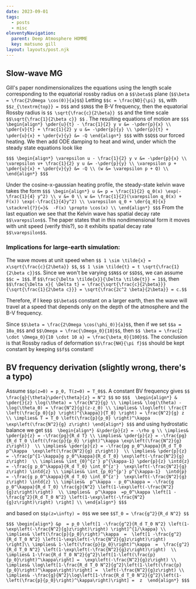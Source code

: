 ```yaml
---
date: 2023-09-01
tags:
  - posts
  - misc
eleventyNavigation:
  parent: Deep Atmosphere HOMME
  key: matsuno gill
layout: layouts/post.njk
---
```


## Slow-wave MG

Gill's paper nondimensionalizes the equations using the
length scale corresponding to the equatorial rossby radius on
a `$$\beta$$` plane (`$$\beta = \frac{2\Omega \cos(0)}{a}$$`) Letting `$$c = \frac{ND}{\pi} $$`, with `$$z_{\textrm{top}} = D$$` and `$$N$$` the B-V frequency,
then the equatorial Rossby radius is `$$ \sqrt{\frac{c}{2\beta}} $$` and the time scale `$$\sqrt{\frac{1}{2\beta c}} $$` . The resulting equations of motion are
`$$$
\begin{align*}
  \pder{u}{t} - \frac{1}{2} y v &= -\pder{p}{x} \\
  \pder{v}{t} + \frac{1}{2} y u &= -\pder{p}{y} \\
  \pder{p}{t} + \pder{u}{x} + \pder{v}{y} &= -Q
\end{align*}
$$$`
with `$$Q$$` our forced heating.
We then add ODE damping to heat and wind, under which the steady state equations look like

`$$$
\begin{align*}
  \varepsilon u - \frac{1}{2} y v &= -\pder{p}{x} \\
  \varepsilon v+ \frac{1}{2} y u &= -\pder{p}{y} \\
  \varepsilon p + \pder{u}{x} + \pder{v}{y} &= -Q \\
  (w &= \varepsilon p + Q) \\
\end{align*}
$$$`

Under the cosine-x-gaussian heating profile, the 
steady-state kelvin wave takes the form
`$$$
\begin{align*}
u &= p = \frac{1}{2} q_0(x) \exp(-\frac{1}{4} y^2) \\
v &= 0 \\
w &= \frac{1}{2}(\varepsilon q_0(x) + F(x)) \exp(-\frac{1}{4}y^2) \\
\varepsilon q_0 + \der{q_0}{x} \stackrel{?}{=}&  -F(x) \propto \cos(x) \\
\end{align*}
$$$`
From the last equation we see that the Kelvin wave has spatial decay rate `$$\varepsilon$$`.
The paper states that in this nondimensional form it moves with unit speed (verify this?),
so it exhibits spatial decay rate `$$\varepsilon$$`. 

### Implications for large-earth simulation:
The wave moves at unit speed when `$$ 1 \sim \tilde{x} = x\sqrt{\frac{c}{2\beta}} $$`, `$$ 1 \sim \tilde{t} = t \sqrt{\frac{1}{2\beta c}}$$`.
Since we won't be varying `$$N$$` or `$$D$$`, we can assume `$$c = 1$$`. 
If `$$\frac{\Delta \tilde{x}}{\Delta \tilde{t}} = 1$$`, then 
`$$\frac{\Delta x}{ \Delta t} = \frac{\sqrt{\frac{c}{2\beta}}}{\sqrt{\frac{1}{2\beta c}}} = \sqrt{\frac{2c^2 \beta}{2\beta}} = c.$$`

Therefore, if I keep `$$\beta$$` constant on a larger earth, then the wave will travel at a speed that depends only on the depth of the atmosphere and the
B-V frequency.

Since `$$\beta = \frac{2\Omega \cos(\phi_0)}{a}$$`, then if we set `$$a = 10a_0$$` and `$$\Omega = \frac{\Omega_0}{10}$$`,
then `$$ \beta = \frac{2 \cdot \Omega_0}{10 \cdot 10 a} = \frac{\beta_0}{100}$$`.
The conclusion is that Rossby radius of deformation `$$\frac{NH}{\pi f}$$` should be kept constant by keeping `$$f$$` constant!



## BV frequency derivation (slightly wrong, there's a typo)
Assume `$$p(z=0) = p_0, T(z=0) = T_0$$`.
A constant BV frequency gives `$$ \frac{g}{\theta}\pder{\theta}{z} = N^2 $$` so
`$$$ 
\begin{align*}
  & \pder{}{z} \log(\theta) = \frac{N^2}{g} \\
  \implies& \log(\theta) - \log(\theta_0) = \frac{N^2}{g}(z-z_0) \\
  \implies& \log\left( \frac{T \left(\frac{p_0}{p} \right)^{\kappa}}{T_0} \right) = \frac{N^2}{g} z \\
  \implies& T = T_0 \left(\frac{p}{p_0} \right)^\kappa \exp\left(\frac{N^2}{g} z\right)
\end{align*}
$$$`
and using hydrostatic balance we get
`$$$ 
\begin{align*}
  &\pder{p}{z} = -\rho g \\
  \implies& \pder{p}{z} = -\frac{pg}{R_d T} \\
  \implies& \pder{p}{z} = -\frac{pg}{R_d T_0 \left(\frac{p}{p_0} \right)^\kappa \exp\left(\frac{N^2}{g} z\right)}  \\
  \implies& \pder{p}{z} = -\frac{pg p_0^\kappa}{R_d T_0 p^\kappa  \exp\left(\frac{N^2}{g} z\right)}  \\
  \implies& \pder{p}{z} = -\frac{p^{1-\kappa}g p_0^\kappa}{R_d T_0} \exp\left(-\frac{N^2}{g} z\right)  \\
  \implies& \int_{0}^{z'} p^{\kappa-1} \pder{p}{z} \intd{z} = -\frac{g p_0^\kappa}{R_d T_0} \int_0^{z'}  \exp\left(-\frac{N^2}{g} z\right) \intd{z} \\
  \implies& \int_{p_0}^{p'} p^{\kappa-1}  \intd{p} = -\frac{g p_0^\kappa}{R_d T_0} \int_0^{z'}  \exp\left(-\frac{N^2}{g} z\right) \intd{z} \\
  \implies&  p^\kappa - p_0^\kappa = -\frac{g p_0^\kappa}{R_d T_0} \frac{g}{N^2} \left(1-\exp\left(-\frac{N^2}{g}z\right)\right)  \\
  \implies&  p^\kappa  =p_0^\kappa \left[1 -\frac{g^2}{R_d T_0 N^2} \left(1-\exp\left(-\frac{N^2}{g}z\right)\right) \right] \\
\end{align*}
$$$`

and based on `$$p(z=\infty) = 0$$` we see `$$T_0 = \frac{g^2}{R_d N^2} $$`

`$$$
\begin{align*}
  &p  = p_0 \left[1 -\frac{g^2}{R_d T_0 N^2} \left(1-\exp\left(-\frac{N^2}{g}z\right)\right) \right]^{1/\kappa} \\
  \implies& \left(\frac{p}{p_0}\right)^\kappa  =  \left[1 -\frac{g^2}{R_d T_0 N^2} \left(1-\exp\left(-\frac{N^2}{g}z\right)\right) \right]\\
  \implies& 1-\left(\frac{p}{p_0}\right)^\kappa  =  \frac{g^2}{R_d T_0 N^2} \left(1-\exp\left(-\frac{N^2}{g}z\right)\right)  \\
  \implies& 1-\frac{R_d T_0 N^2}{g^2}\left[1-\left(\frac{p}{p_0}\right)^\kappa\right] =  \exp\left(-\frac{N^2}{g}z\right) \\
  \implies& \log\left[1-\frac{R_d T_0 N^2}{g^2}\left(1-\left(\frac{p}{p_0}\right)^\kappa\right)\right] =  \left(-\frac{N^2}{g}z\right) \\
  \implies& -\frac{g}{N^2}\log\left[1-\frac{R_d T_0 N^2}{g^2}\left(1-\left(\frac{p}{p_0}\right)^\kappa\right)\right] =  z 
\end{align*}
$$$`


